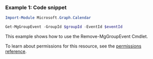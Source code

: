 ### Example 1: Code snippet

```powershellImport-Module Microsoft.Graph.Calendar

Get-MgGroupEvent -GroupId $groupId -EventId $eventId
```
This example shows how to use the Remove-MgGroupEvent Cmdlet.
To learn about permissions for this resource, see the [permissions reference](/graph/permissions-reference).

